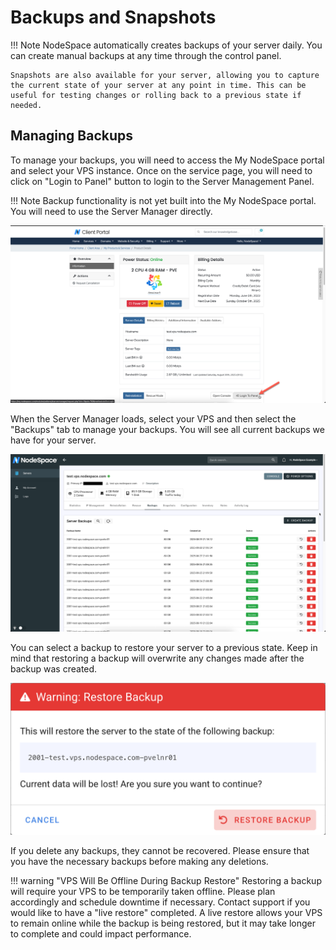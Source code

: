 # Backups and Snapshots

!!! Note
    NodeSpace automatically creates backups of your server daily. You can create manual backups at any time through the control panel.

    Snapshots are also available for your server, allowing you to capture the current state of your server at any point in time. This can be useful for testing changes or rolling back to a previous state if needed.

## Managing Backups
To manage your backups, you will need to access the My NodeSpace portal and select your VPS instance. Once on the service page, you will need to click on "Login to Panel" button to login to the Server Management Panel. 

!!! Note
    Backup functionality is not yet built into the My NodeSpace portal. You will need to use the Server Manager directly.

![VPS Service Page](images/vps-service-login-to-panel.png)

When the Server Manager loads, select your VPS and then select the "Backups" tab to manage your backups. You will see all current backups we have for your server.

![VPS Backups](images/vps-backups.png)

You can select a backup to restore your server to a previous state. Keep in mind that restoring a backup will overwrite any changes made after the backup was created. 

![VPS Backup Restore](images/vps-backup-restore.png)

If you delete any backups, they cannot be recovered. Please ensure that you have the necessary backups before making any deletions.

!!! warning "VPS Will Be Offline During Backup Restore"
    Restoring a backup will require your VPS to be temporarily taken offline. Please plan accordingly and schedule downtime if necessary. Contact support if you would like to have a "live restore" completed. A live restore allows your VPS to remain online while the backup is being restored, but it may take longer to complete and could impact performance.

